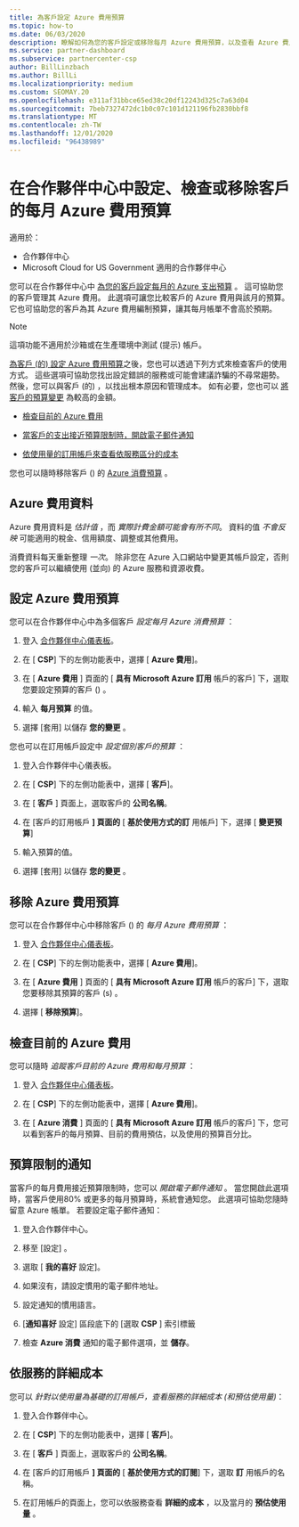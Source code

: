 ```yaml
---
title: 為客戶設定 Azure 費用預算
ms.topic: how-to
ms.date: 06/03/2020
description: 瞭解如何為您的客戶設定或移除每月 Azure 費用預算，以及查看 Azure 費用資料並設定預算相關的通知。
ms.service: partner-dashboard
ms.subservice: partnercenter-csp
author: BillLinzbach
ms.author: BillLi
ms.localizationpriority: medium
ms.custom: SEOMAY.20
ms.openlocfilehash: e311af31bbce65ed38c20df12243d325c7a63d04
ms.sourcegitcommit: 7beb7327472dc1b0c07c101d121196fb2830bbf8
ms.translationtype: MT
ms.contentlocale: zh-TW
ms.lasthandoff: 12/01/2020
ms.locfileid: "96438989"
---
```

# <a name="set-check-or-remove-monthly-azure-spending-budgets-for-customers-in-partner-center"></a>在合作夥伴中心中設定、檢查或移除客戶的每月 Azure 費用預算

適用於：

- 合作夥伴中心
- Microsoft Cloud for US Government 適用的合作夥伴中心

您可以在合作夥伴中心中 [為您的客戶設定每月的 Azure 支出預算](#set-azure-spending-budget) 。 這可協助您的客戶管理其 Azure 費用。 此選項可讓您比較客戶的 Azure 費用與該月的預算。 它也可協助您的客戶為其 Azure 費用編制預算，讓其每月帳單不會高於預期。

> [!NOTE]  
> 這項功能不適用於沙箱或在生產環境中測試 (提示) 帳戶。

[為客戶 (的) 設定 Azure 費用預算](#set-azure-spending-budget)之後，您也可以透過下列方式來檢查客戶的使用方式。 這些選項可協助您找出設定錯誤的服務或可能會建議詐騙的不尋常趨勢。 然後，您可以與客戶 (的) ，以找出根本原因和管理成本。 如有必要，您也可以 [將客戶的預算變更](#set-azure-spending-budget) 為較高的金額。

- [檢查目前的 Azure 費用](#check-current-azure-spending)

- [當客戶的支出接近預算限制時，開啟電子郵件通知](#notifications-for-budget-limits)

- [依使用量的訂用帳戶來查看依服務區分的成本](#itemized-costs-by-service)

您也可以隨時移除客戶 () 的 [Azure 消費預算](#remove-azure-spending-budget) 。

## <a name="azure-spending-data"></a>Azure 費用資料

Azure 費用資料是 *估計值* ，而 *實際計費金額可能會有所不同*。 資料的值 *不會反映* 可能適用的稅金、信用額度、調整或其他費用。

消費資料每天重新整理 *一次*。 除非您在 Azure 入口網站中變更其帳戶設定，否則您的客戶可以繼續使用 (並向) 的 Azure 服務和資源收費。

## <a name="set-azure-spending-budget"></a>設定 Azure 費用預算

您可以在合作夥伴中心中為多個客戶 *設定每月 Azure 消費預算* ：

1. 登入 [合作夥伴中心儀表板](https://partner.microsoft.com/dashboard/)。

2. 在 [ **CSP**] 下的左側功能表中，選擇 [ **Azure 費用**]。

3. 在 [ **Azure 費用** ] 頁面的 [ **具有 Microsoft Azure 訂用** 帳戶的客戶] 下，選取您要設定預算的客戶 () 。

4. 輸入 **每月預算** 的值。

5. 選擇 [套用] 以儲存 **您的變更** 。

您也可以在訂用帳戶設定中 *設定個別客戶的預算* ：

1. 登入合作夥伴中心儀表板。

2. 在 [ **CSP**] 下的左側功能表中，選擇 [ **客戶**]。

3. 在 [ **客戶** ] 頁面上，選取客戶的 **公司名稱**。

4. 在 [客戶的訂用帳戶 **] 頁面的** [ **基於使用方式的訂** 用帳戶] 下，選擇 [ **變更預算**]

5. 輸入預算的值。

6. 選擇 [套用] 以儲存 **您的變更** 。

## <a name="remove-azure-spending-budget"></a>移除 Azure 費用預算

您可以在合作夥伴中心中移除客戶 () 的 *每月 Azure 費用預算* ：

1. 登入 [合作夥伴中心儀表板](https://partner.microsoft.com/dashboard/)。

2. 在 [ **CSP**] 下的左側功能表中，選擇 [ **Azure 費用**]。

3. 在 [ **Azure 費用** ] 頁面的 [ **具有 Microsoft Azure 訂用** 帳戶的客戶] 下，選取您要移除其預算的客戶 (s) 。

4. 選擇 [ **移除預算**]。

## <a name="check-current-azure-spending"></a>檢查目前的 Azure 費用

您可以隨時 *追蹤客戶目前的 Azure 費用和每月預算* ：

1. 登入 [合作夥伴中心儀表板](https://partner.microsoft.com/dashboard/)。

2. 在 [ **CSP**] 下的左側功能表中，選擇 [ **Azure 費用**]。

3. 在 [ **Azure 消費** ] 頁面的 [ **具有 Microsoft Azure 訂用** 帳戶的客戶] 下，您可以看到客戶的每月預算、目前的費用預估，以及使用的預算百分比。

## <a name="notifications-for-budget-limits"></a>預算限制的通知

當客戶的每月費用接近預算限制時，您可以 *開啟電子郵件通知* 。 當您開啟此選項時，當客戶使用80% 或更多的每月預算時，系統會通知您。 此選項可協助您隨時留意 Azure 帳單。 若要設定電子郵件通知：

1. 登入合作夥伴中心。

2. 移至 [設定]  。

3. 選取 [ **我的喜好** 設定]。

4. 如果沒有，請設定慣用的電子郵件地址。

5. 設定通知的慣用語言。

6. [**通知喜好** 設定] 區段底下的 [選取 **CSP** ] 索引標籤

7. 檢查 **Azure 消費** 通知的電子郵件選項，並 **儲存**。


## <a name="itemized-costs-by-service"></a>依服務的詳細成本

您可以 *針對以使用量為基礎的訂用帳戶，查看服務的詳細成本 (和預估使用量)*：

1. 登入合作夥伴中心。

2. 在 [ **CSP**] 下的左側功能表中，選擇 [ **客戶**]。

3. 在 [ **客戶** ] 頁面上，選取客戶的 **公司名稱**。

4. 在 [客戶的訂用帳戶 **] 頁面的** [ **基於使用方式的訂閱**] 下，選取 **訂** 用帳戶的名稱。

5. 在訂用帳戶的頁面上，您可以依服務查看 **詳細的成本** ，以及當月的 **預估使用量** 。
